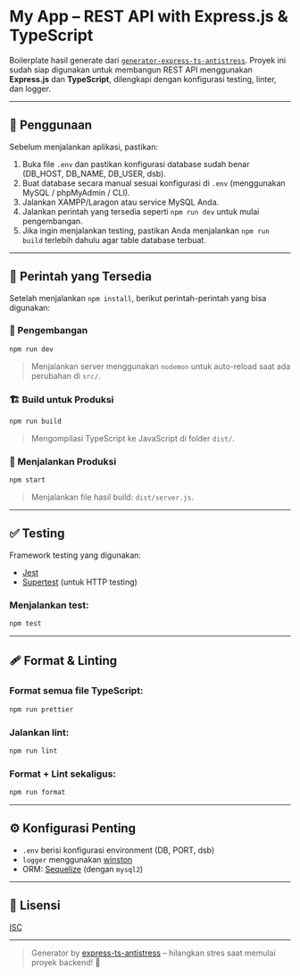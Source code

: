 # My App – REST API with Express.js & TypeScript

Boilerplate hasil generate dari [`generator-express-ts-antistress`](https://www.npmjs.com/package/generator-express-ts-antistress). Proyek ini sudah siap digunakan untuk membangun REST API menggunakan **Express.js** dan **TypeScript**, dilengkapi dengan konfigurasi testing, linter, dan logger.

---


## 🧰 Penggunaan

Sebelum menjalankan aplikasi, pastikan:

1. Buka file `.env` dan pastikan konfigurasi database sudah benar (DB\_HOST, DB\_NAME, DB\_USER, dsb).
2. Buat database secara manual sesuai konfigurasi di `.env` (menggunakan MySQL / phpMyAdmin / CLI).
3. Jalankan XAMPP/Laragon atau service MySQL Anda.
4. Jalankan perintah yang tersedia seperti `npm run dev` untuk mulai pengembangan.
5. Jika ingin menjalankan testing, pastikan Anda menjalankan `npm run build` terlebih dahulu agar table database terbuat.
---



## 🚀 Perintah yang Tersedia

Setelah menjalankan `npm install`, berikut perintah-perintah yang bisa digunakan:

### 🔧 Pengembangan

```bash
npm run dev
```

> Menjalankan server menggunakan `nodemon` untuk auto-reload saat ada perubahan di `src/`.

### 🏗️ Build untuk Produksi

```bash
npm run build
```

> Mengompilasi TypeScript ke JavaScript di folder `dist/`.

### 🚀 Menjalankan Produksi

```bash
npm start
```

> Menjalankan file hasil build: `dist/server.js`.

---

## ✅ Testing

Framework testing yang digunakan:

* [Jest](https://jestjs.io/)
* [Supertest](https://github.com/ladjs/supertest) (untuk HTTP testing)

### Menjalankan test:

```bash
npm test
```

---

## 🩹 Format & Linting

### Format semua file TypeScript:

```bash
npm run prettier
```

### Jalankan lint:

```bash
npm run lint
```

### Format + Lint sekaligus:

```bash
npm run format
```

---

## ⚙️ Konfigurasi Penting

* `.env` berisi konfigurasi environment (DB, PORT, dsb)
* `logger` menggunakan [winston](https://github.com/winstonjs/winston)
* ORM: [Sequelize](https://sequelize.org/) (dengan `mysql2`)

---



## 🧪 Lisensi

[ISC](https://opensource.org/licenses/ISC)

---

> Generator by [express-ts-antistress](https://www.npmjs.com/package/generator-express-ts-antistress) – hilangkan stres saat memulai proyek backend! 🎉
